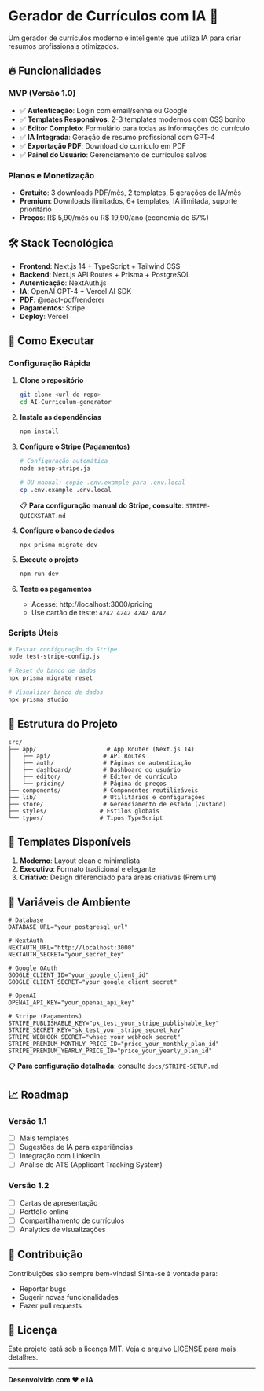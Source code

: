 # Gerador de Currículos com IA 🚀

Um gerador de currículos moderno e inteligente que utiliza IA para criar resumos profissionais otimizados.

## 🔥 Funcionalidades

### MVP (Versão 1.0)
- ✅ **Autenticação**: Login com email/senha ou Google
- ✅ **Templates Responsivos**: 2-3 templates modernos com CSS bonito
- ✅ **Editor Completo**: Formulário para todas as informações do currículo
- ✅ **IA Integrada**: Geração de resumo profissional com GPT-4
- ✅ **Exportação PDF**: Download do currículo em PDF
- ✅ **Painel do Usuário**: Gerenciamento de currículos salvos

### Planos e Monetização
- **Gratuito**: 3 downloads PDF/mês, 2 templates, 5 gerações de IA/mês
- **Premium**: Downloads ilimitados, 6+ templates, IA ilimitada, suporte prioritário
- **Preços**: R$ 5,90/mês ou R$ 19,90/ano (economia de 67%)

## 🛠️ Stack Tecnológica

- **Frontend**: Next.js 14 + TypeScript + Tailwind CSS
- **Backend**: Next.js API Routes + Prisma + PostgreSQL
- **Autenticação**: NextAuth.js
- **IA**: OpenAI GPT-4 + Vercel AI SDK
- **PDF**: @react-pdf/renderer
- **Pagamentos**: Stripe
- **Deploy**: Vercel

## 🚀 Como Executar

### Configuração Rápida

1. **Clone o repositório**
   ```bash
   git clone <url-do-repo>
   cd AI-Curriculum-generator
   ```

2. **Instale as dependências**
   ```bash
   npm install
   ```

3. **Configure o Stripe (Pagamentos)**
   ```bash
   # Configuração automática
   node setup-stripe.js
   
   # OU manual: copie .env.example para .env.local
   cp .env.example .env.local
   ```
   
   📋 **Para configuração manual do Stripe, consulte**: `STRIPE-QUICKSTART.md`

4. **Configure o banco de dados**
   ```bash
   npx prisma migrate dev
   ```

5. **Execute o projeto**
   ```bash
   npm run dev
   ```

6. **Teste os pagamentos**
   - Acesse: http://localhost:3000/pricing
   - Use cartão de teste: `4242 4242 4242 4242`

### Scripts Úteis

```bash
# Testar configuração do Stripe
node test-stripe-config.js

# Reset do banco de dados
npx prisma migrate reset

# Visualizar banco de dados
npx prisma studio
```

## 📁 Estrutura do Projeto

```
src/
├── app/                    # App Router (Next.js 14)
│   ├── api/               # API Routes
│   ├── auth/              # Páginas de autenticação
│   ├── dashboard/         # Dashboard do usuário
│   ├── editor/            # Editor de currículo
│   └── pricing/           # Página de preços
├── components/            # Componentes reutilizáveis
├── lib/                   # Utilitários e configurações
├── store/                 # Gerenciamento de estado (Zustand)
├── styles/               # Estilos globais
└── types/                # Tipos TypeScript
```

## 🎨 Templates Disponíveis

1. **Moderno**: Layout clean e minimalista
2. **Executivo**: Formato tradicional e elegante
3. **Criativo**: Design diferenciado para áreas criativas (Premium)

## 🔧 Variáveis de Ambiente

```env
# Database
DATABASE_URL="your_postgresql_url"

# NextAuth
NEXTAUTH_URL="http://localhost:3000"
NEXTAUTH_SECRET="your_secret_key"

# Google OAuth
GOOGLE_CLIENT_ID="your_google_client_id"
GOOGLE_CLIENT_SECRET="your_google_client_secret"

# OpenAI
OPENAI_API_KEY="your_openai_api_key"

# Stripe (Pagamentos)
STRIPE_PUBLISHABLE_KEY="pk_test_your_stripe_publishable_key"
STRIPE_SECRET_KEY="sk_test_your_stripe_secret_key"
STRIPE_WEBHOOK_SECRET="whsec_your_webhook_secret"
STRIPE_PREMIUM_MONTHLY_PRICE_ID="price_your_monthly_plan_id"
STRIPE_PREMIUM_YEARLY_PRICE_ID="price_your_yearly_plan_id"
```

📋 **Para configuração detalhada**: consulte `docs/STRIPE-SETUP.md`

## 📈 Roadmap

### Versão 1.1
- [ ] Mais templates
- [ ] Sugestões de IA para experiências
- [ ] Integração com LinkedIn
- [ ] Análise de ATS (Applicant Tracking System)

### Versão 1.2
- [ ] Cartas de apresentação
- [ ] Portfólio online
- [ ] Compartilhamento de currículos
- [ ] Analytics de visualizações

## 🤝 Contribuição

Contribuições são sempre bem-vindas! Sinta-se à vontade para:
- Reportar bugs
- Sugerir novas funcionalidades
- Fazer pull requests

## 📄 Licença

Este projeto está sob a licença MIT. Veja o arquivo [LICENSE](LICENSE) para mais detalhes.

---

**Desenvolvido com ❤️ e IA**
